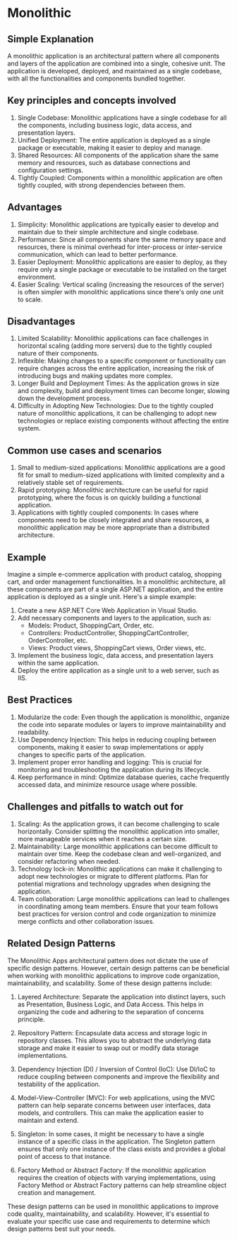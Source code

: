 # Monolithic

## Simple Explanation

A monolithic application is an architectural pattern where all components and layers of the application are combined into a single, cohesive unit. The application is developed, deployed, and maintained as a single codebase, with all the functionalities and components bundled together.

## Key principles and concepts involved

1. Single Codebase: Monolithic applications have a single codebase for all the components, including business logic, data access, and presentation layers.
2. Unified Deployment: The entire application is deployed as a single package or executable, making it easier to deploy and manage.
3. Shared Resources: All components of the application share the same memory and resources, such as database connections and configuration settings.
4. Tightly Coupled: Components within a monolithic application are often tightly coupled, with strong dependencies between them.

## Advantages

1. Simplicity: Monolithic applications are typically easier to develop and maintain due to their simple architecture and single codebase.
2. Performance: Since all components share the same memory space and resources, there is minimal overhead for inter-process or inter-service communication, which can lead to better performance.
3. Easier Deployment: Monolithic applications are easier to deploy, as they require only a single package or executable to be installed on the target environment.
4. Easier Scaling: Vertical scaling (increasing the resources of the server) is often simpler with monolithic applications since there's only one unit to scale.

## Disadvantages

1. Limited Scalability: Monolithic applications can face challenges in horizontal scaling (adding more servers) due to the tightly coupled nature of their components.
2. Inflexible: Making changes to a specific component or functionality can require changes across the entire application, increasing the risk of introducing bugs and making updates more complex.
3. Longer Build and Deployment Times: As the application grows in size and complexity, build and deployment times can become longer, slowing down the development process.
4. Difficulty in Adopting New Technologies: Due to the tightly coupled nature of monolithic applications, it can be challenging to adopt new technologies or replace existing components without affecting the entire system.

## Common use cases and scenarios

1. Small to medium-sized applications: Monolithic applications are a good fit for small to medium-sized applications with limited complexity and a relatively stable set of requirements.
2. Rapid prototyping: Monolithic architecture can be useful for rapid prototyping, where the focus is on quickly building a functional application.
3. Applications with tightly coupled components: In cases where components need to be closely integrated and share resources, a monolithic application may be more appropriate than a distributed architecture.

## Example

Imagine a simple e-commerce application with product catalog, shopping cart, and order management functionalities. In a monolithic architecture, all these components are part of a single ASP.NET application, and the entire application is deployed as a single unit. Here's a simple example:

1. Create a new ASP.NET Core Web Application in Visual Studio.
2. Add necessary components and layers to the application, such as:
   - Models: Product, ShoppingCart, Order, etc.
   - Controllers: ProductController, ShoppingCartController, OrderController, etc.
   - Views: Product views, ShoppingCart views, Order views, etc.
3. Implement the business logic, data access, and presentation layers within the same application.
4. Deploy the entire application as a single unit to a web server, such as IIS.

## Best Practices

1. Modularize the code: Even though the application is monolithic, organize the code into separate modules or layers to improve maintainability and readability.
2. Use Dependency Injection: This helps in reducing coupling between components, making it easier to swap implementations or apply changes to specific parts of the application.
3. Implement proper error handling and logging: This is crucial for monitoring and troubleshooting the application during its lifecycle.
4. Keep performance in mind: Optimize database queries, cache frequently accessed data, and minimize resource usage where possible.

## Challenges and pitfalls to watch out for

1. Scaling: As the application grows, it can become challenging to scale horizontally. Consider splitting the monolithic application into smaller, more manageable services when it reaches a certain size.
2. Maintainability: Large monolithic applications can become difficult to maintain over time. Keep the codebase clean and well-organized, and consider refactoring when needed.
3. Technology lock-in: Monolithic applications can make it challenging to adopt new technologies or migrate to different platforms. Plan for potential migrations and technology upgrades when designing the application.
4. Team collaboration: Large monolithic applications can lead to challenges in coordinating among team members. Ensure that your team follows best practices for version control and code organization to minimize merge conflicts and other collaboration issues.

## Related Design Patterns

The Monolithic Apps architectural pattern does not dictate the use of specific design patterns. However, certain design patterns can be beneficial when working with monolithic applications to improve code organization, maintainability, and scalability. Some of these design patterns include:

1. Layered Architecture: Separate the application into distinct layers, such as Presentation, Business Logic, and Data Access. This helps in organizing the code and adhering to the separation of concerns principle.

2. Repository Pattern: Encapsulate data access and storage logic in repository classes. This allows you to abstract the underlying data storage and make it easier to swap out or modify data storage implementations.

3. Dependency Injection (DI) / Inversion of Control (IoC): Use DI/IoC to reduce coupling between components and improve the flexibility and testability of the application.

4. Model-View-Controller (MVC): For web applications, using the MVC pattern can help separate concerns between user interfaces, data models, and controllers. This can make the application easier to maintain and extend.

5. Singleton: In some cases, it might be necessary to have a single instance of a specific class in the application. The Singleton pattern ensures that only one instance of the class exists and provides a global point of access to that instance.

6. Factory Method or Abstract Factory: If the monolithic application requires the creation of objects with varying implementations, using Factory Method or Abstract Factory patterns can help streamline object creation and management.

These design patterns can be used in monolithic applications to improve code quality, maintainability, and scalability. However, it's essential to evaluate your specific use case and requirements to determine which design patterns best suit your needs.